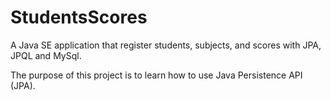 # StudentsScores
A Java SE application that register students, subjects, and scores with JPA, JPQL and MySql.

The purpose of this project is to learn how to use Java Persistence API (JPA).

